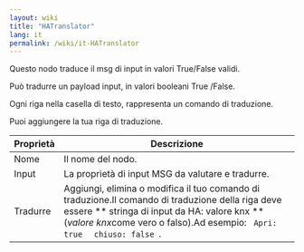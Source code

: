 ```yaml
---
layout: wiki
title: "HATranslator"
lang: it
permalink: /wiki/it-HATranslator
---
```

Questo nodo traduce il msg di input in valori True/False validi. 

Può tradurre un payload input, in valori booleani True /False. 

Ogni riga nella casella di testo, rappresenta un comando di traduzione.

Puoi aggiungere la tua riga di traduzione. 

| Proprietà | Descrizione |
|-|-|
|Nome |Il nome del nodo.|
|Input |La proprietà di input MSG da valutare e tradurre.|
|Tradurre |Aggiungi, elimina o modifica il tuo comando di traduzione.Il comando di traduzione della riga deve essere \*\* stringa di input da HA: valore knx \*\* (_valore kn&#x78;_&#x63;ome vero o falso).Ad esempio: <code> Apri: true </code> <code> chiuso: false </code>.|
